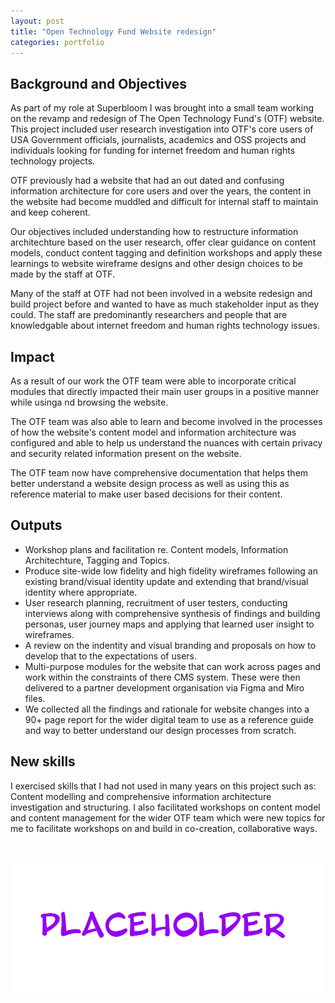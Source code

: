 ```yaml
---
layout: post
title: "Open Technology Fund Website redesign"
categories: portfolio
---
```


## Background and Objectives

As part of my role at Superbloom I was brought into a small team working on the revamp and redesign of The Open Technology Fund's (OTF) website. This project included user research investigation into OTF's core users of USA Government officials, journalists, academics and OSS projects and individuals looking for funding for internet freedom and human rights technology projects.

OTF previously had a website that had an out dated and confusing information architecture for core users and over the years, the content in the website had become muddled and difficult for internal staff to maintain and keep coherent.

Our objectives included understanding how to restructure information architechture based on the user research, offer clear guidance on content models, conduct content tagging and definition workshops and apply these learnings to website wireframe designs and other design choices to be made by the staff at OTF.

Many of the staff at OTF had not been involved in a website redesign and build project before and wanted to have as much stakeholder input as they could. The staff are predominantly researchers and people that are knowledgable about internet freedom and human rights technology issues.


## Impact

As a result of our work the OTF team were able to incorporate critical modules that directly impacted their main user groups in a positive manner while usinga nd browsing the website.

The OTF team was also able to learn and become involved in the processes of how the website's content model and information architecture was configured and able to help us understand the nuances with certain privacy and security related information present on the website.

The OTF team now have comprehensive documentation that helps them better understand a website design process as well as using this as reference material to make user based decisions for their content.


## Outputs

- Workshop plans and facilitation re. Content models, Information Architechture, Tagging and Topics.
- Produce site-wide low fidelity and high fidelity wireframes following an existing brand/visual identity update and extending that brand/visual identity where appropriate. 
- User research planning, recruitment of user testers, conducting interviews along with comprehensive synthesis of findings and building personas, user journey maps and applying that learned user insight to wireframes.
- A review on the indentity and visual branding and proposals on how to develop that to the expectations of users.
- Multi-purpose modules for the website that can work across pages and work within the constraints of there CMS system. These were then delivered to a partner development organisation via Figma and Miro files.
- We collected all the findings and rationale for website changes into a 90+ page report for the wider digital team to use as a reference guide and way to better understand our design processes from scratch.


## New skills

I exercised skills that I had not used in many years on this project such as: Content modelling and comprehensive information architecture investigation and structuring. I also facilitated workshops on content model and content management for the wider OTF team which were new topics for me to facilitate workshops on and build in co-creation, collaborative ways.


<br />

![XX](https://raw.githubusercontent.com/Erioldoesdesign/erioldoesdesign.github.io/master/images/950x400.jpg "XX")